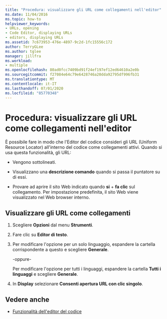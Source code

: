 ```yaml
---
title: "Procedura: visualizzare gli URL come collegamenti nell'editor"
ms.date: 11/04/2016
ms.topic: how-to
helpviewer_keywords:
- URLs, opening
- Code Editor, displaying URLs
- editors, displaying URLs
ms.assetid: 7c673953-476e-4897-9c2d-1fc15556c172
author: TerryGLee
ms.author: tglee
manager: jillfra
ms.workload:
- multiple
ms.openlocfilehash: 80ad0fcc7409bd91f24ef197ef12ed64610a2e0b
ms.sourcegitcommit: f27084e64c79e6428746a20dda92795df996fb31
ms.translationtype: MT
ms.contentlocale: it-IT
ms.lasthandoff: 07/01/2020
ms.locfileid: "85770348"
---
```

# <a name="how-to-display-urls-as-links-in-the-editor"></a>Procedura: visualizzare gli URL come collegamenti nell'editor

È possibile fare in modo che l'Editor del codice consideri gli URL (Uniform Resource Locator) all'interno del codice come collegamenti attivi. Quando si usa questa funzionalità, gli URL:

- Vengono sottolineati.

- Visualizzano una **descrizione comando** quando si passa il puntatore su di essi.

- Provare ad aprire il sito Web indicato quando **si** + **fa clic** sul collegamento. Per impostazione predefinita, il sito Web viene visualizzato nel Web browser interno.

## <a name="display-urls-as-links"></a>Visualizzare gli URL come collegamenti

1. Scegliere **Opzioni** dal menu **Strumenti**.

2. Fare clic su **Editor di testo**.

3. Per modificare l'opzione per un solo linguaggio, espandere la cartella corrispondente a questo e scegliere **Generale**.

     -oppure-

     Per modificare l'opzione per tutti i linguaggi, espandere la cartella **Tutti i linguaggi** e scegliere **Generale**.

4. In **Display** selezionare **Consenti apertura URL con clic singolo**.

## <a name="see-also"></a>Vedere anche

- [Funzionalità dell'editor del codice](../../ide/writing-code-in-the-code-and-text-editor.md)
